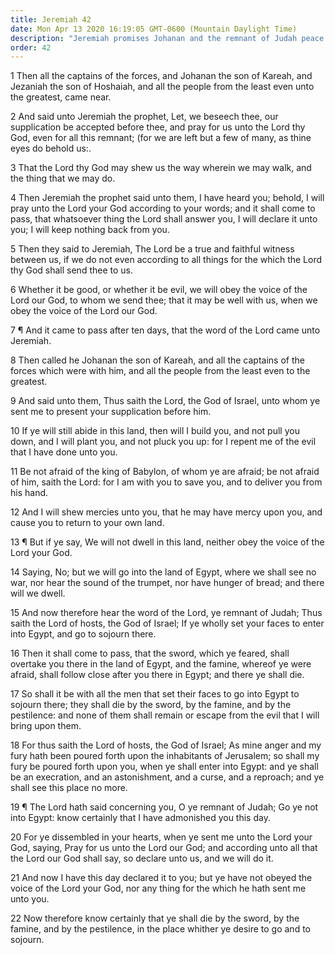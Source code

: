 ```yaml
---
title: Jeremiah 42
date: Mon Apr 13 2020 16:19:05 GMT-0600 (Mountain Daylight Time)
description: "Jeremiah promises Johanan and the remnant of Judah peace and safety if they remain in Judah, but the sword, famine, and pestilence if they go to Egypt."
order: 42
---
```


1 Then all the captains of the forces, and Johanan the son of Kareah, and Jezaniah the son of Hoshaiah, and all the people from the least even unto the greatest, came near.

2 And said unto Jeremiah the prophet, Let, we beseech thee, our supplication be accepted before thee, and pray for us unto the Lord thy God, even for all this remnant; (for we are left but a few of many, as thine eyes do behold us:.

3 That the Lord thy God may shew us the way wherein we may walk, and the thing that we may do.

4 Then Jeremiah the prophet said unto them, I have heard you; behold, I will pray unto the Lord your God according to your words; and it shall come to pass, that whatsoever thing the Lord shall answer you, I will declare it unto you; I will keep nothing back from you.

5 Then they said to Jeremiah, The Lord be a true and faithful witness between us, if we do not even according to all things for the which the Lord thy God shall send thee to us.

6 Whether it be good, or whether it be evil, we will obey the voice of the Lord our God, to whom we send thee; that it may be well with us, when we obey the voice of the Lord our God.

7 ¶ And it came to pass after ten days, that the word of the Lord came unto Jeremiah.

8 Then called he Johanan the son of Kareah, and all the captains of the forces which were with him, and all the people from the least even to the greatest.

9 And said unto them, Thus saith the Lord, the God of Israel, unto whom ye sent me to present your supplication before him.

10 If ye will still abide in this land, then will I build you, and not pull you down, and I will plant you, and not pluck you up: for I repent me of the evil that I have done unto you.

11 Be not afraid of the king of Babylon, of whom ye are afraid; be not afraid of him, saith the Lord: for I am with you to save you, and to deliver you from his hand.

12 And I will shew mercies unto you, that he may have mercy upon you, and cause you to return to your own land.

13 ¶ But if ye say, We will not dwell in this land, neither obey the voice of the Lord your God.

14 Saying, No; but we will go into the land of Egypt, where we shall see no war, nor hear the sound of the trumpet, nor have hunger of bread; and there will we dwell.

15 And now therefore hear the word of the Lord, ye remnant of Judah; Thus saith the Lord of hosts, the God of Israel; If ye wholly set your faces to enter into Egypt, and go to sojourn there.

16 Then it shall come to pass, that the sword, which ye feared, shall overtake you there in the land of Egypt, and the famine, whereof ye were afraid, shall follow close after you there in Egypt; and there ye shall die.

17 So shall it be with all the men that set their faces to go into Egypt to sojourn there; they shall die by the sword, by the famine, and by the pestilence: and none of them shall remain or escape from the evil that I will bring upon them.

18 For thus saith the Lord of hosts, the God of Israel; As mine anger and my fury hath been poured forth upon the inhabitants of Jerusalem; so shall my fury be poured forth upon you, when ye shall enter into Egypt: and ye shall be an execration, and an astonishment, and a curse, and a reproach; and ye shall see this place no more.

19 ¶ The Lord hath said concerning you, O ye remnant of Judah; Go ye not into Egypt: know certainly that I have admonished you this day.

20 For ye dissembled in your hearts, when ye sent me unto the Lord your God, saying, Pray for us unto the Lord our God; and according unto all that the Lord our God shall say, so declare unto us, and we will do it.

21 And now I have this day declared it to you; but ye have not obeyed the voice of the Lord your God, nor any thing for the which he hath sent me unto you.

22 Now therefore know certainly that ye shall die by the sword, by the famine, and by the pestilence, in the place whither ye desire to go and to sojourn.
